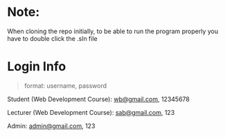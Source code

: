 <h1>Note:</h1>

When cloning the repo initially, to be able to run the program properly you have to double click the .sln file

<h1>Login Info</h1>

> format: username, password

Student (Web Development Course): wb@gmail.com, 12345678

Lecturer (Web Development Course): sab@gmail.com, 123

Admin: admin@gmail.com, 123
